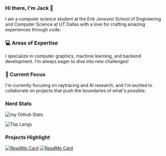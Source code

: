 ### Hi there, I'm Jack 👋
I am a computer science student at the Erik Jonsonn School of Engineering and Computer Science at UT Dallas with a love for crafting amazing experiences through code.

### 💻 Areas of Expertise
I specialize in computer graphics, machine learning, and backend development. I'm always eager to dive into new challenges!

### 🌟 Current Focus
I'm currently focusing on raytracing and AI research, and I'm excited to collaborate on projects that push the boundaries of what's possible.

### Nerd Stats
<img align="center" src="https://github-readme-stats.vercel.app/api?username=JacksonHoggard&include_all_commits=true&count_private=true&show_icons=true&line_height=20&title_color=fefae0&icon_color=dda15e&text_color=fefae0&bg_color=283618,283618,283618" alt="my Github Stats"/>

![Top Langs](https://github-readme-stats.vercel.app/api/top-langs/?username=JacksonHoggard&size_weight=0&count_weight=1)

### Projects Highlight
[![ReadMe Card](https://github-readme-stats.vercel.app/api/pin/?username=JacksonHoggard&repo=raydream)](https://github.com/JacksonHoggard/raydream)
[![ReadMe Card](https://github-readme-stats.vercel.app/api/pin/?username=JacksonHoggard&repo=voodoo2d)](https://github.com/JacksonHoggard/voodoo2d)
